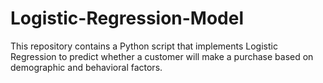 # Logistic-Regression-Model
This repository contains a Python script that implements Logistic Regression to predict whether a customer will make a purchase based on demographic and behavioral factors.
